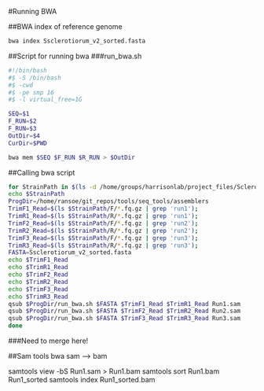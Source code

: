 #Running BWA

##BWA index of reference genome

```bash
bwa index Ssclerotiorum_v2_sorted.fasta

```


##Script for running bwa
###run_bwa.sh

```bash
#!/bin/bash
#$ -S /bin/bash
#$ -cwd
#$ -pe smp 16
#$ -l virtual_free=1G

SEQ=$1
F_RUN=$2
F_RUN=$3
OutDir=$4
CurDir=$PWD

bwa mem $SEQ $F_RUN $R_RUN > $OutDir
```

##Calling bwa script

```bash
for StrainPath in $(ls -d /home/groups/harrisonlab/project_files/Sclerotinia_spp/qc_dna/paired/S.subartica/*); do 
echo $StrainPath
ProgDir=/home/ransoe/git_repos/tools/seq_tools/assemblers
TrimF1_Read=$(ls $StrainPath/F/*.fq.gz | grep 'run1'); 
TrimR1_Read=$(ls $StrainPath/R/*.fq.gz | grep 'run1');
TrimF2_Read=$(ls $StrainPath/F/*.fq.gz | grep 'run2'); 
TrimR2_Read=$(ls $StrainPath/R/*.fq.gz | grep 'run2'); 
TrimF3_Read=$(ls $StrainPath/F/*.fq.gz | grep 'run3'); 
TrimR3_Read=$(ls $StrainPath/R/*.fq.gz | grep 'run3'); 
FASTA=Ssclerotiorum_v2_sorted.fasta
echo $TrimF1_Read 
echo $TrimR1_Read
echo $TrimF2_Read
echo $TrimR2_Read
echo $TrimF3_Read
echo $TrimR3_Read
qsub $ProgDir/run_bwa.sh $FASTA $TrimF1_Read $TrimR1_Read Run1.sam
qsub $ProgDir/run_bwa.sh $FASTA $TrimF2_Read $TrimR2_Read Run2.sam
qsub $ProgDir/run_bwa.sh $FASTA $TrimF3_Read $TrimR3_Read Run3.sam
done
```

###Need to merge here!


##Sam tools bwa sam —> bam 

samtools view -bS Run1.sam > Run1.bam
samtools sort Run1.bam Run1_sorted
samtools index Run1_sorted.bam 